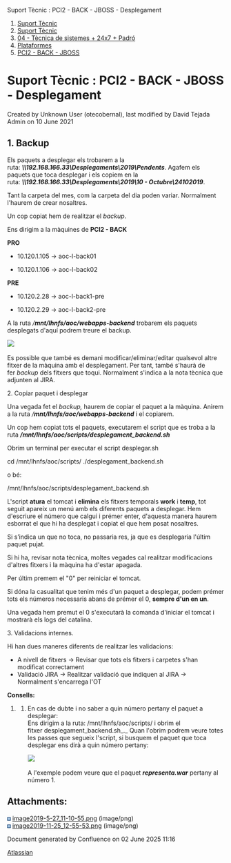 Suport Tècnic : PCI2 - BACK - JBOSS - Desplegament  

1.  [Suport Tècnic](index.html)
2.  [Suport Tècnic](13893782.html)
3.  [04 - Tècnica de sistemes + 24x7 + Padró](26313202.html)
4.  [Plataformes](Plataformes_41520520.html)
5.  [PCI2 - BACK - JBOSS](PCI2---BACK---JBOSS_41520840.html)

Suport Tècnic : PCI2 - BACK - JBOSS - Desplegament
==================================================

Created by Unknown User (otecobernal), last modified by David Tejada Admin on 10 June 2021

1\. Backup
----------

Els paquets a desplegar els trobarem a la ruta: **_\\\\192.168.166.33\\Desplegaments\\2019\\Pendents_**. Agafem els paquets que toca desplegar i els copiem en la ruta: **_\\\\192.168.166.33\\Desplegaments\\2019\\10 - Octubre\\24102019_**.

Tant la carpeta del mes, com la carpeta del dia poden variar. Normalment l'haurem de crear nosaltres.

Un cop copiat hem de realitzar el _backup_.

Ens dirigim a la màquines de **PCI2 - BACK**

**PRO**

*   10.120.1.105 → aoc-l-back01  
    
*   10.120.1.106 → aoc-l-back02

**PRE**

*   10.120.2.28 → aoc-l-back1-pre  
    
*   10.120.2.29 → aoc-l-back2-pre

A la ruta _/**mnt/lhnfs/aoc/webapps-backend**_ trobarem els paquets desplegats d'aquí podrem treure el backup.

![](attachments/41520842/41522330.png)

Es possible que també es demani modificar/eliminar/editar qualsevol altre fitxer de la màquina amb el desplegament. Per tant, també s'haurà de fer _backup_ dels fitxers que toqui. Normalment s'indica a la nota tècnica que adjunten al JIRA.

2\. Copiar paquet i desplegar

Una vegada fet el _backup,_ haurem de copiar el paquet a la màquina. Anirem a la ruta _/**mnt/lhnfs/aoc/webapps-backend**_ i el copiarem.

Un cop hem copiat tots el paquets, executarem el script que es troba a la ruta **_/mnt/lhnfs/aoc/scripts/desplegament\_backend.sh_**

Obrim un terminal per executar el script desplegar.sh

cd /mnt/lhnfs/aoc/scripts/
./desplegament\_backend.sh

o bé:

/mnt/lhnfs/aoc/scripts/desplegament\_backend.sh

L'script **atura** el tomcat i **elimina** els fitxers temporals **work** i **temp**, tot seguit apareix un menú amb els diferents paquets a desplegar. Hem d'escriure el número que calgui i prémer enter, d'aquesta manera haurem esborrat el que hi ha desplegat i copiat el que hem posat nosaltres.

Si s’indica un que no toca, no passaria res, ja que es desplegaria l'últim paquet pujat.

Si hi ha, revisar nota tècnica, moltes vegades cal realitzar modificacions d'altres fitxers i la màquina ha d'estar apagada.

Per últim premem el "0" per reiniciar el tomcat.

Si dóna la casualitat que tenim més d'un paquet a desplegar, podem prémer tots els números necessaris abans de prémer el 0, **sempre d'un en un**.

Una vegada hem premut el 0 s'executarà la comanda d'iniciar el tomcat i mostrarà els logs del catalina.

3\. Validacions internes.

Hi han dues maneres diferents de realitzar les validacions:

*   A nivell de fitxers → Revisar que tots els fitxers i carpetes s'han modificat correctament
*   Validació JIRA → Realitzar validació que indiquen al JIRA →  Normalment s'encarrega l'OT

  

  

**Consells:**

1.  1.  En cas de dubte i no saber a quin número pertany el paquet a desplegar:  
        Ens dirigim a la ruta: /mnt/lhnfs/aoc/scripts/ i obrim el fitxer desplegament\_backend.sh_._ Quan l'obrim podrem veure totes les passes que segueix l'script, si busquem el paquet que toca desplegar ens dirà a quin número pertany:
        
        ![](attachments/41520842/41522331.png)
        
          
        A l'exemple podem veure que el paquet _**representa.war**_ pertany al número 1.
        

Attachments:
------------

![](images/icons/bullet_blue.gif) [image2019-5-27\_11-10-55.png](attachments/41520842/41522330.png) (image/png)  
![](images/icons/bullet_blue.gif) [image2019-11-25\_12-55-53.png](attachments/41520842/41522331.png) (image/png)  

Document generated by Confluence on 02 June 2025 11:16

[Atlassian](http://www.atlassian.com/)